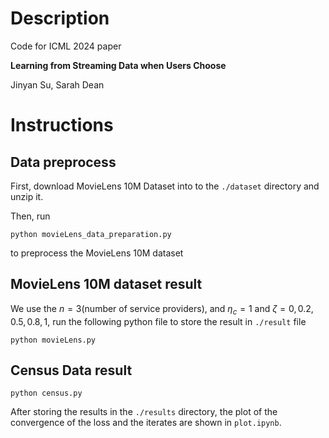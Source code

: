 # Description
Code for ICML 2024 paper 

**Learning from Streaming Data when Users Choose**

Jinyan Su, Sarah Dean

# Instructions

## Data preprocess

First, download MovieLens 10M Dataset into to the ```./dataset``` directory and unzip it. 

Then, run 
```
python movieLens_data_preparation.py
``` 
to preprocess the MovieLens 10M dataset


## MovieLens 10M dataset result

We use the  $n=3$(number of service providers), and $\eta_c=1$ and $\zeta=0, 0.2, 0.5, 0.8, 1$, run the following python file to store the result in ```./result``` file
```
python movieLens.py
```


## Census Data result
```
python census.py
```

After storing the results in the ```./results``` directory, the plot of the convergence of the loss and the iterates are shown in ```plot.ipynb```.